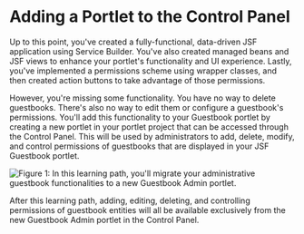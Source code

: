 # Adding a Portlet to the Control Panel [](id=adding-a-portlet-to-the-control-panel)

Up to this point, you've created a fully-functional, data-driven JSF application
using Service Builder. You've also created managed beans and JSF views to
enhance your portlet's functionality and UI experience. Lastly, you've
implemented a permissions scheme using wrapper classes, and then created action
buttons to take advantage of those permissions. 

However, you're missing some functionality. You have no way to delete
guestbooks. There's also no way to edit them or configure a guestbook's
permissions. You'll add this functionality to your Guestbook portlet by creating
a new portlet in your portlet project that can be accessed through the Control
Panel. This will be used by administrators to add, delete, modify, and control
permissions of guestbooks that are displayed in your JSF Guestbook portlet. 

![Figure 1: In this learning path, you'll migrate your administrative guestbook functionalities to a new Guestbook Admin portlet.](../../images/guestbook-admin-jsf.png)

After this learning path, adding, editing, deleting, and controlling permissions
of guestbook entities will all be available exclusively from the new Guestbook
Admin portlet in the Control Panel. 
